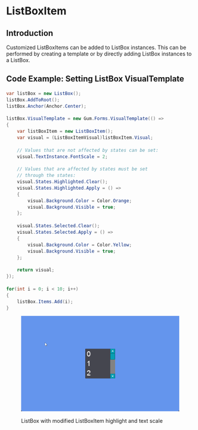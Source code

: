# ListBoxItem

## Introduction

Customized ListBoxItems can be added to ListBox instances. This can be performed by creating a template or by directly adding ListBox instances to a ListBox.&#x20;

## Code Example: Setting ListBox VisualTemplate

```csharp
var listBox = new ListBox();
listBox.AddToRoot();
listBox.Anchor(Anchor.Center);

listBox.VisualTemplate = new Gum.Forms.VisualTemplate(() =>
{
    var listBoxItem = new ListBoxItem();
    var visual = (ListBoxItemVisual)listBoxItem.Visual;

    // Values that are not affected by states can be set:
    visual.TextInstance.FontScale = 2;

    // Values that are affected by states must be set
    // through the states:
    visual.States.Highlighted.Clear();
    visual.States.Highlighted.Apply = () =>
    {
        visual.Background.Color = Color.Orange;
        visual.Background.Visible = true;
    };

    visual.States.Selected.Clear();
    visual.States.Selected.Apply = () =>
    {
        visual.Background.Color = Color.Yellow;
        visual.Background.Visible = true;
    };

    return visual;
});

for(int i = 0; i < 10; i++)
{
    listBox.Items.Add(i);
}
```

<figure><img src="../../../../.gitbook/assets/05_08 48 44.gif" alt=""><figcaption><p>ListBox with modified ListBoxItem highlight and text scale</p></figcaption></figure>
